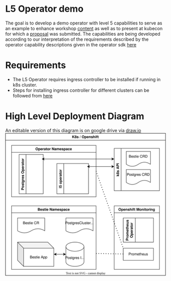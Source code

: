 # L5 Operator demo

The goal is to develop a demo operator with level 5 capabilities to serve as an example to enhance workshop [content](https://drive.google.com/drive/u/0/folders/1l6FY1QdBq1IsmwM6Ib44A8h12OSKGJbe) as well as to present at kubecon for which a [proposal](https://drive.google.com/file/d/1GjJgBcJmywP3L64m1h4vZ68UIu-XJxMZ/view?usp=sharing) was submitted. The capabilities are being developed according to our interpretation of the requirements described by the operator capability descriptions given in the operator sdk [here](https://docs.google.com/document/d/1gNa2NQzlsHDdNHBYPczCytkuokEzBCFKjlxM12X5cdk/edit?usp=sharing)

# Requirements

- The L5 Operator requires ingress controller to be installed if running in k8s cluster.
- Steps for installing ingress controller for different clusters can be followed from [here](https://kubernetes.github.io/ingress-nginx/deploy/)

# High Level Deployment Diagram

An editable version of this diagram is on google drive via [draw.io](https://drive.google.com/file/d/1zwZDZyp_OqdqhPicXgfqIDRPZB4IYjwO/view?usp=sharing)
![Deployment Diagram](docs/hld.svg)
